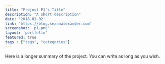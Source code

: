 ```yaml
---
title: "Project P1's Title"
description: "A short description"
date: '2018-01-02'
link: 'https://blog.seannalexander.com'
screenshot: 'p1.png'
layout: 'portfolio'
featured: true
tags : ["tags", "categories"]
---
```

Here is a longer summary of the project. You can write as long as you wish.
